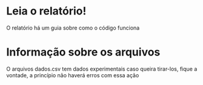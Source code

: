 # Leia o relatório!
O relatório há um guia sobre como o código funciona

# Informação sobre os arquivos
O arquivos dados.csv tem dados experimentais caso queira tirar-los, fique a vontade, a princípio não haverá erros com essa ação
